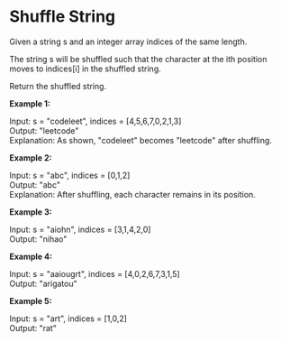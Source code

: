# Shuffle String

Given a string s and an integer array indices of the same length.

The string s will be shuffled such that the character at the ith position moves to indices[i] in the shuffled string.

Return the shuffled string.

**Example 1:**

Input: s = "codeleet", indices = [4,5,6,7,0,2,1,3]<br>
Output: "leetcode"<br>
Explanation: As shown, "codeleet" becomes "leetcode" after shuffling.

**Example 2:**

Input: s = "abc", indices = [0,1,2]<br>
Output: "abc"<br>
Explanation: After shuffling, each character remains in its position.

**Example 3:**

Input: s = "aiohn", indices = [3,1,4,2,0]<br>
Output: "nihao"

**Example 4:**

Input: s = "aaiougrt", indices = [4,0,2,6,7,3,1,5]<br>
Output: "arigatou"

**Example 5:**

Input: s = "art", indices = [1,0,2]<br>
Output: "rat"
